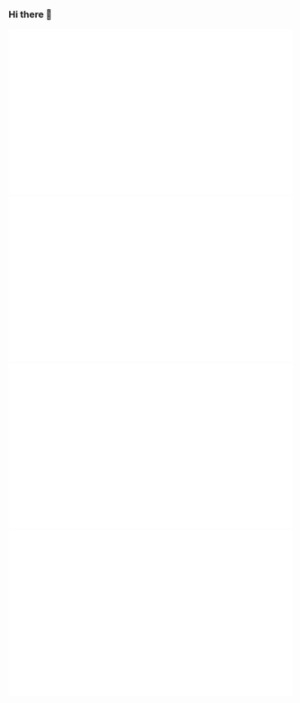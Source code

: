 ### Hi there 👋

<!--
**dkhoa2906/dkhoa2906** is a ✨ _special_ ✨ repository because its `README.md` (this file) appears on your GitHub profile.

Here are some ideas to get you started:

- 🔭 I’m currently working on ...
- 🌱 I’m currently learning ...
- 👯 I’m looking to collaborate on ...
- 🤔 I’m looking for help with ...
- 💬 Ask me about ...
- 📫 How to reach me: ...
- 😄 Pronouns: ...
- ⚡ Fun fact: ...
-->

![](https://raw.githubusercontent.com/dkhoa2906/github-stats/master/generated/overview.svg#gh-dark-mode-only)
![](https://raw.githubusercontent.com/dkhoa2906/github-stats/master/generated/overview.svg#gh-light-mode-only)
![](https://raw.githubusercontent.com/dkhoa2906/github-stats/master/generated/languages.svg#gh-dark-mode-only)
![](https://raw.githubusercontent.com/dkhoa2906/github-stats/master/generated/languages.svg#gh-light-mode-only)
